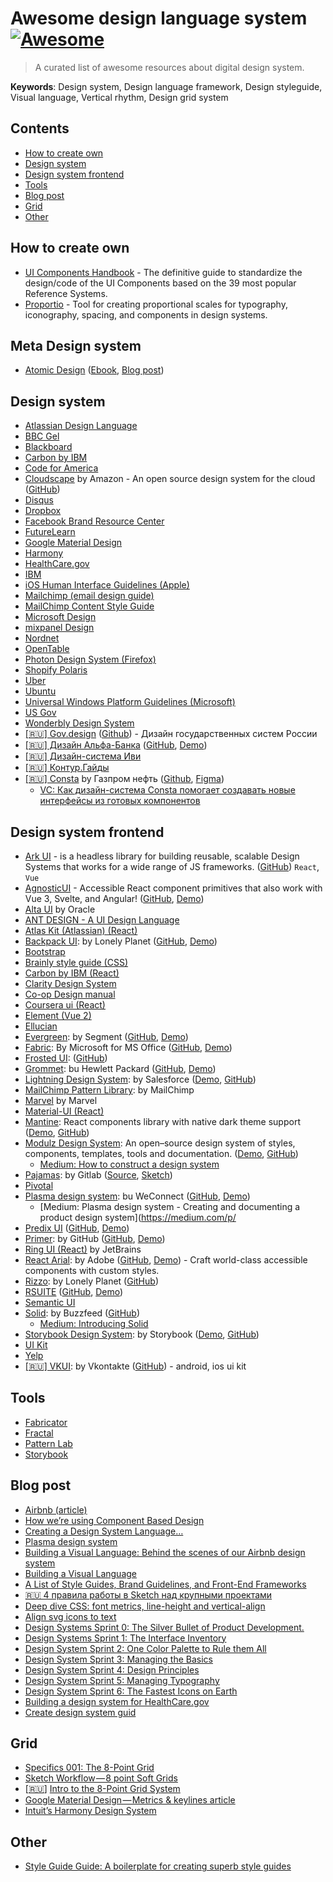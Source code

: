 # Awesome design language system [![Awesome](https://cdn.rawgit.com/sindresorhus/awesome/d7305f38d29fed78fa85652e3a63e154dd8e8829/media/badge.svg)](https://github.com/sindresorhus/awesome)
> A curated list of awesome resources about digital design system.

**Keywords**: Design system, Design language framework, Design styleguide, Visual language, Vertical rhythm, Design grid system


## Contents

- [How to create own](#how-to)
- [Design system](#design-system)
- [Design system frontend](#Design-system-frontend)
- [Tools](#tools)
- [Blog post](#blog-post)
- [Grid](#grid)
- [Other](#other)


## How to create own
- [UI Components Handbook](https://www.uiguideline.com/components) - The definitive guide to standardize the design/code of the UI Components based on the 39 most popular Reference Systems.
- [Proportio](https://proportio.app/) - Tool for creating proportional scales for typography, iconography, spacing, and components in design systems.

## Meta Design system
- [Atomic Design](http://atomicdesign.bradfrost.com/) ([Ebook](http://atomicdesign.bradfrost.com/table-of-contents/), [Blog post](https://bradfrost.com/blog/post/atomic-web-design/))

## Design system
* [Atlassian Design Language](https://atlassian.design/)
* [BBC Gel](http://www.bbc.co.uk/gel)
* [Blackboard](http://design.blackboard.com/)
* [Carbon by IBM](http://carbondesignsystem.com/)
* [Code for America](http://style.codeforamerica.org/)
* [Cloudscape](https://cloudscape.design/) by Amazon - An open source design system for the cloud ([GitHub](https://github.com/cloudscape-design/components))
* [Disqus](https://disqus.com/pages/style-guide/)
* [Dropbox](https://www.dropbox.com/branding/)
* [Facebook Brand Resource Center](https://en.facebookbrand.com/)
* [FutureLearn](https://www.futurelearn.com/pattern-library)
* [Google Material Design](https://material.google.com/)
* [Harmony](http://harmony.intuit.com/)
* [HealthCare.gov](https://design.cms.gov/)
* [IBM](http://www.ibm.com/design/language/)
* [iOS Human Interface Guidelines (Apple)](https://developer.apple.com/ios/human-interface-guidelines/)
* [Mailchimp (email design guide)](http://mailchimp.com/resources/email-design-guide/)
* [MailChimp Content Style Guide](http://styleguide.mailchimp.com/)
* [Microsoft Design](https://www.microsoft.com/en-us/design)
* [mixpanel Design](http://mixpanel.github.io/mixpanel-common/examples/style-guide-new/)
* [Nordnet](https://www.nordnet.se/brand/)
* [OpenTable](http://brand.opentable.com/)
* [Photon Design System (Firefox)](http://design.firefox.com/photon/welcome.html)
* [Shopify Polaris](https://polaris.shopify.com/)
* [Uber](https://brand.uber.com/)
* [Ubuntu](http://design.ubuntu.com/apps/get-started/overview)
* [Universal Windows Platform Guidelines (Microsoft)](https://developer.microsoft.com/en-us/windows/apps/design)
* [US Gov](https://standards.usa.gov/)
* [Wonderbly Design System](http://design-system.lostmy.name/)
* [[🇷🇺] Gov.design](http://gov.design/) ([Github](https://github.com/govdesign)) - Дизайн государственных систем России
* [[🇷🇺] Дизайн Альфа-Банка](https://design.alfabank.ru/) ([GitHub](https://github.com/alfa-laboratory/arui-feather), [Demo](https://design.alfabank.ru/components/amount))
* [[🇷🇺] Дизайн-система Иви](https://design.ivi.ru/)
* [[🇷🇺] Контур.Гайды](https://guides.kontur.ru/)
* [[🇷🇺] Consta](https://consta.design/) by Газпром нефть ([Github](https://github.com/consta-design-system), [Figma](https://www.figma.com/@consta))
  * [VC: Как дизайн-система Consta помогает создавать новые интерфейсы из готовых компонентов](https://vc.ru/gazpromneft/676527-kak-dizayn-sistema-consta-pomogaet-sozdavat-novye-interfeysy-iz-gotovyh-komponentov)

## Design system frontend
* [Ark UI](https://ark-ui.com/) - is a headless library for building reusable, scalable Design Systems that works for a wide range of JS frameworks. ([GitHub](https://github.com/chakra-ui/ark)) `React`, `Vue`
* [AgnosticUI](https://www.agnosticui.com/) - Accessible React component primitives that also work with Vue 3, Svelte, and Angular! ([GitHub](https://github.com/AgnosticUI/agnosticui), [Demo](https://developtodesign.com/agnosticui-examples))
* [Alta UI](http://www.oracle.com/webfolder/ux/middleware/alta/index.html) by Oracle
* [ANT DESIGN - A UI Design Language](https://ant.design/)
* [Atlas Kit (Atlassian) (React)](https://atlaskit.atlassian.com/)
* [Backpack UI](https://lonelyplanet.github.io/backpack-ui): by Lonely Planet ([GitHub](https://github.com/lonelyplanet/backpack-ui), [Demo](https://lonelyplanet.github.io/backpack-ui))
* [Bootstrap](http://getbootstrap.com/)
* [Brainly style guide (CSS)](http://styleguide.brainly.com)
* [Carbon by IBM (React)](http://react.carbondesignsystem.com/)
* [Clarity Design System](https://vmware.github.io/clarity/)
* [Co-op Design manual](https://coop-design-manual.herokuapp.com/)
* [Coursera ui (React)](https://webedx-spark.github.io/coursera-ui)
* [Element (Vue 2)](http://element.eleme.io/)
* [Ellucian](https://styleguide.elluciancloud.com/)
* [Evergreen](https://evergreen.segment.com/): by Segment ([GitHub](https://github.com/segmentio/evergreen/), [Demo](https://evergreen.segment.com/))
* [Fabric](http://dev.office.com/fabric#/): By Microsoft for MS Office ([GitHub](https://github.com/OfficeDev/office-ui-fabric-react), [Demo](https://developer.microsoft.com/en-us/fabric#/components))
* [Frosted UI](https://storybook.whop.com/): ([GitHub](https://github.com/whopio/frosted-ui))
* [Grommet](http://grommet.io/): bu Hewlett Packard ([GitHub](https://github.com/grommet/grommet), [Demo](http://grommet.io/docs/components/))
* [Lightning Design System](https://www.lightningdesignsystem.com/): by Salesforce ([Demo](https://www.lightningdesignsystem.com/components/overview/), [GitHub](https://github.com/salesforce-ux/design-system))
* [MailChimp Pattern Library](https://ux.mailchimp.com/): by MailChimp
* [Marvel](https://marvelapp.com/styleguide/) by Marvel
* [Material-UI (React)](http://www.material-ui.com/)
* [Mantine](https://mantine.dev/): 
React components library with native dark theme support ([Demo](https://ui.mantine.dev/), [GitHub](https://github.com/mantinedev/mantine))
* [Modulz Design System](https://www.modulz.co/): An open–source design system of styles, components, templates, tools and documentation. ([Demo](https://www.modulz.co/showcase/), [GitHub](https://github.com/modulz/modulz))
  * [Medium: How to construct a design system](https://medium.freecodecamp.org/how-to-construct-a-design-system-864adbf2a117)
* [Pajamas](https://design.gitlab.com/): by Gitlab ([Source](https://gitlab.com/gitlab-org/gitlab-services/design.gitlab.com), [Sketch](https://gitlab.com/gitlab-org/gitlab-design/blob/master/doc/sketch-ui-kit.md#files))
* [Pivotal](https://styleguide.pivotal.io)
* [Plasma design system](http://plasma.guide/): bu WeConnect ([GitHub](https://github.com/WeConnect/plasma), [Demo](https://www.predix-ui.com/#/gallery))
  * [Medium: Plasma design system - Creating and documenting a product design system](https://medium.com/p/
* [Predix UI](https://www.predix-ui.com) ([GitHub](https://github.com/PredixDev), [Demo](http://primercss.io/storybook))
* [Primer](http://primercss.io/): by GitHub ([GitHub](https://github.com/primer/primer), [Demo](http://primercss.io/storybook))
* [Ring UI (React)](https://jetbrains.github.io/ring-ui/) by JetBrains
* [React Arial](https://react-spectrum.adobe.com/react-aria/): by Adobe ([GitHub](https://github.com/adobe/react-spectrum), [Demo](https://react-spectrum.adobe.com/react-aria/components.html)) - Craft world-class accessible components with custom styles.
* [Rizzo](https://rizzo.lonelyplanet.com/): by Lonely Planet ([GitHub](https://github.com/lonelyplanet/rizzo))
* [RSUITE](https://rsuitejs.com/en/) ([GitHub](https://github.com/rsuite/rsuite), [Demo](https://rsuitejs.com/en/components/overview))
* [Semantic UI](https://semantic-ui.com/)
* [Solid](http://solid.buzzfeed.com/): by Buzzfeed ([GitHub](https://github.com/buzzfeed/solid))
  * [Medium: Introducing Solid](https://medium.com/buzzfeed-design/introducing-solid-1c16b1bf4868)
* [Storybook Design System](https://storybook-design-system.netlify.com/): by Storybook ([Demo](https://storybook-design-system.netlify.com/), [GitHub](https://github.com/storybookjs/design-system))
* [UI Kit](https://getuikit.com/)
* [Yelp](https://www.yelp.com/styleguide)
* [[🇷🇺] VKUI](https://vkcom.github.io/vkui-styleguide/): by Vkontakte ([GitHub](https://github.com/VKCOM/VKUI)) - android, ios ui kit

## Tools
* [Fabricator](https://fbrctr.github.io/)
* [Fractal](http://fractal.build/)
* [Pattern Lab](http://patternlab.io/)
* [Storybook](https://storybook.js.org/)

## Blog post
* [Airbnb (article)](http://airbnb.design/building-a-visual-language/)
* [How we’re using Component Based Design](https://medium.com/@lewisplushumphreys/how-were-using-component-based-design-5f9e3176babb)
* [Creating a Design System Language…](https://medium.com/globoforce-design/creating-a-design-system-158a2d832551)
* [Plasma design system](https://medium.com/@andrewcouldwell/plasma-design-system-4d63fb6c1afc)
* [Building a Visual Language: Behind the scenes of our Airbnb design system](https://medium.com/airbnb-design/building-a-visual-language-behind-the-scenes-of-our-airbnb-design-system-224748775e4e)
* [Building a Visual Language](http://airbnb.design/building-a-visual-language/)
* [A List of Style Guides, Brand Guidelines, and Front-End Frameworks](https://medium.com/@theearlcarlson/a-list-of-style-guides-brand-guidelines-and-front-end-frameworks-e5bb62db91e5)
* [🇷🇺 4 правила работы в Sketch над крупными проектами](https://habrahabr.ru/post/320990/)
* [Deep dive CSS: font metrics, line-height and vertical-align](http://iamvdo.me/en/blog/css-font-metrics-line-height-and-vertical-align)
* [Align svg icons to text](https://blog.prototypr.io/align-svg-icons-to-text-and-say-goodbye-to-font-icons-d44b3d7b26b4)
* [Design Systems Sprint 0: The Silver Bullet of Product Development.](https://medium.com/@marcintreder/design-systems-sprint-0-the-silver-bullet-of-product-development-8c0ed83bf00d)
* [Design Systems Sprint 1: The Interface Inventory](https://medium.com/@marcintreder/design-systems-sprint-1-the-interface-inventory-1f78d376e49a)
* [Design System Sprint 2: One Color Palette to Rule them All](https://medium.com/@marcintreder/design-system-sprint-2-one-color-palette-to-rule-them-all-d0114ed1f659)
* [Design System Sprint 3: Managing the Basics](https://medium.com/@marcintreder/design-system-sprint-3-managing-the-basics-50ff588cbac8)
* [Design System Sprint 4: Design Principles](https://medium.com/@marcintreder/design-system-sprint-4-design-principles-8efb22d8a208)
* [Design System Sprint 5: Managing Typography](https://medium.com/@marcintreder/design-system-sprint-4-managing-typography-303e335894ee)
* [Design System Sprint 6: The Fastest Icons on Earth](https://medium.com/@marcintreder/design-system-sprint-6-the-fastest-icons-on-earth-bf91c0a47ef9)
* [Building a design system for HealthCare.gov](https://blog.navapbc.com/building-a-design-system-for-healthcare-gov-20dc1a833ab3)
* [Create design system guid](https://www.uxpin.com/create-design-system-guide)

## Grid
* [Specifics 001: The 8-Point Grid](https://spec.fm/specifics/8-pt-grid)
* [Sketch Workflow — 8 point Soft Grids](https://medium.com/sketch-app-sources/8-point-soft-grids-in-sketch-e8f1d5ca2cd4)
* [[🇷🇺](https://habrahabr.ru/company/everydaytools/blog/319700/)] [Intro to the 8-Point Grid System](https://medium.com/built-to-adapt/intro-to-the-8-point-grid-system-d2573cde8632)
* [Google Material Design — Metrics & keylines article](https://material.io/guidelines/layout/metrics-keylines.html#metrics-keylines-touch-target-size)
* [Intuit’s Harmony Design System](http://harmony.intuit.com/grid/)

## Other
- [Style Guide Guide: A boilerplate for creating superb style guides](https://bradfrost.github.io/style-guide-guide)
